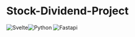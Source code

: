 # Stock-Dividend-Project
<img alt="Svelte" src="https://img.shields.io/badge/Svelte-red?style=flat-square&logo=svelte&logoColor=white"><img alt="Python" src="https://img.shields.io/badge/Python-0B2C4A?style=flat-square&logo=Python&logoColor=%23F7DF1E"> <img  alt="Fastapi" src="https://img.shields.io/badge/Fastapi-007396?style=flat-square&logo=Fastapi&logoColor=white">
